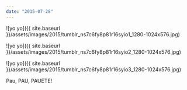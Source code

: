 ```yaml
---
date: "2015-07-28"
---
```


![yo yo]({{ site.baseurl }}/assets/images/2015/tumblr_ns7c6fy8p81r16syio1_1280-1024x576.jpg)

![yo yo]({{ site.baseurl }}/assets/images/2015/tumblr_ns7c6fy8p81r16syio2_1280-1024x576.jpg)

![yo yo]({{ site.baseurl }}/assets/images/2015/tumblr_ns7c6fy8p81r16syio3_1280-1024x576.jpg)

Pau, PAU, PAUETE!
